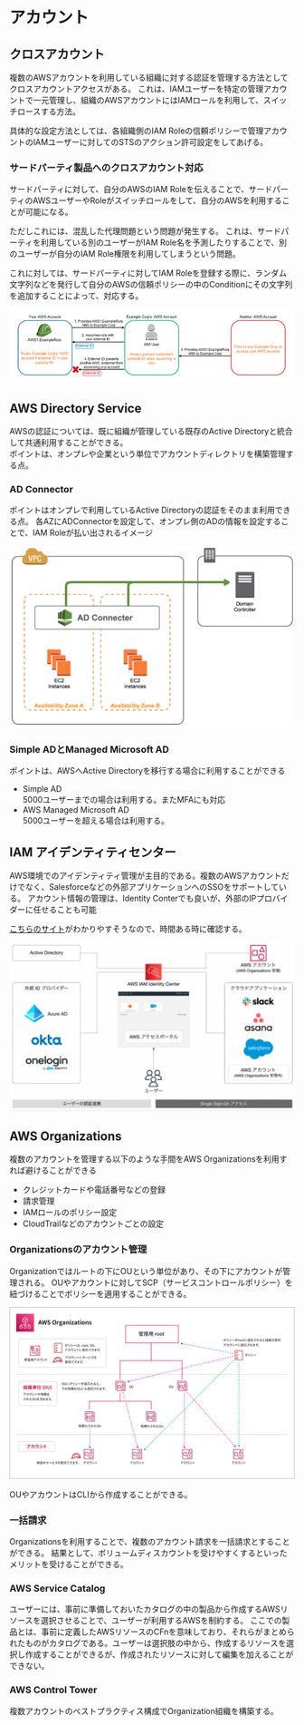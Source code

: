 # アカウント
## クロスアカウント
複数のAWSアカウントを利用している組織に対する認証を管理する方法としてクロスアカウントアクセスがある。
これは、IAMユーザーを特定の管理アカウントで一元管理し、組織のAWSアカウントにはIAMロールを利用して、スイッチロースする方法。

具体的な設定方法としては、各組織側のIAM Roleの信頼ポリシーで管理アカウントのIAMユーザーに対してのSTSのアクション許可設定をしてあげる。

### サードパーティ製品へのクロスアカウント対応
サードパーティに対して、自分のAWSのIAM Roleを伝えることで、サードパーティのAWSユーザーやRoleがスイッチロールをして、自分のAWSを利用することが可能になる。

ただしこれには、混乱した代理問題という問題が発生する。
これは、サードパーティを利用している別のユーザーがIAM Role名を予測したりすることで、別のユーザーが自分のIAM Role権限を利用してしまうという問題。

これに対しては、サードパーティに対してIAM Roleを登録する際に、ランダム文字列などを発行して自分のAWSの信頼ポリシーの中のConditionにその文字列を追加することによって、対応する。

![](../img/chap1_cross_account.png)

## AWS Directory Service
AWSの認証については、既に組織が管理している既存のActive Directoryと統合して共通利用することができる。  
ポイントは、オンプレや企業という単位でアカウントディレクトリを構築管理する点。



### AD Connector
ポイントはオンプレで利用しているActive Directoryの認証をそのまま利用できる点。
各AZにADConnectorを設定して、オンプレ側のADの情報を設定することで、IAM Roleが払い出されるイメージ

![](../img/chap1_cross_account_ad.png)

### Simple ADとManaged Microsoft AD
ポイントは、AWSへActive Directoryを移行する場合に利用することができる
- Simple AD  
    5000ユーザーまでの場合は利用する。またMFAにも対応
- AWS Managed Microsoft AD  
    5000ユーザーを超える場合は利用する。


## IAM アイデンティティセンター
AWS環境でのアイデンティティ管理が主目的である。複数のAWSアカウントだけでなく、Salesforceなどの外部アプリケーションへのSSOをサポートしている。
アカウント情報の管理は、Identity Conterでも良いが、外部のIPプロバイダーに任せることも可能

[こちらのサイト](https://dev.classmethod.jp/articles/developersio-2023-osaka-aws-booth-aws-iam-identity-center/)がわかりやすそうなので、時間ある時に確認する。

![](../img/chap1_identity_center.png)

## AWS Organizations
複数のアカウントを管理する以下のような手間をAWS Organizationsを利用すれば避けることができる
- クレジットカードや電話番号などの登録
- 請求管理
- IAMロールのポリシー設定
- CloudTrailなどのアカウントごとの設定

### Organizationsのアカウント管理
Organizationではルートの下にOUという単位があり、その下にアカウントが管理される。
OUやアカウントに対してSCP（サービスコントロールポリシー）を紐づけることでポリシーを適用することができる。

![](../img/chap1_organizations.png)

OUやアカウントはCLIから作成することができる。

### 一括請求
Organizationsを利用することで、複数のアカウント請求を一括請求とすることができる。
結果として、ボリュームディスカウントを受けやすくするといったメリットを受けることができる。

### AWS Service Catalog
ユーザーには、事前に準備しておいたカタログの中の製品から作成するAWSリソースを選択させることで、ユーザーが利用するAWSを制約する。
ここでの製品とは、事前に定義したAWSリソースのCFnを意味しており、それらがまとめられたものがカタログである。ユーザーは選択肢の中から、作成するリソースを選択し作成することができるが、作成されたリソースに対して編集を加えることができない。

### AWS Control Tower
複数アカウントのベストプラクティス構成でOrganization組織を構築する。